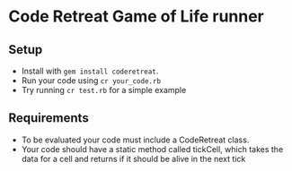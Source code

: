 Code Retreat Game of Life runner
================================

## Setup

- Install with `gem install coderetreat`.
- Run your code using `cr your_code.rb`
- Try running `cr test.rb` for a simple example

## Requirements

- To be evaluated your code must include a CodeRetreat class.
- Your code should have a static method called tickCell, which takes the data for a cell and returns if it should be alive in the next tick

